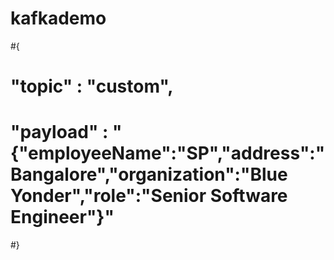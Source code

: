 # kafkademo

#{
#	"topic" : "custom",
#	"payload" : "{\"employeeName\":\"SP\",\"address\":\"Bangalore\",\"organization\":\"Blue Yonder\",\"role\":\"Senior Software Engineer\"}"
#}

